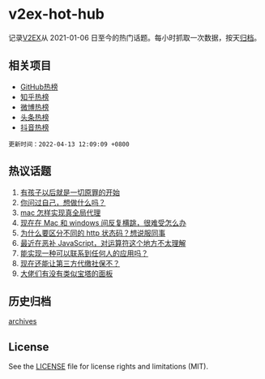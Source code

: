 # v2ex-hot-hub

 记录[V2EX](https://www.v2ex.com/)从 2021-01-06 日至今的热门话题。每小时抓取一次数据，按天[归档](archives)。
 
 ## 相关项目

- [GitHub热榜](https://github.com/snaildev/github-hot-hub)
- [知乎热榜](https://github.com/snaildev/zhihu-hot-hub)
- [微博热榜](https://github.com/snaildev/weibo-hot-hub)
- [头条热榜](https://github.com/snaildev/toutiao-hot-hub)
- [抖音热榜](https://github.com/snaildev/douyin-hot-hub)


 `更新时间：2022-04-13 12:09:09 +0800`

## 热议话题

1. [有孩子以后就是一切原罪的开始](https://www.v2ex.com/t/846513)
1. [你问过自己，想做什么吗？](https://www.v2ex.com/t/846485)
1. [mac 怎样实现真全局代理](https://www.v2ex.com/t/846531)
1. [现在在 Mac 和 windows 间反复横跳，很难受怎么办](https://www.v2ex.com/t/846638)
1. [为什么要区分不同的 http 状态码？想说服同事](https://www.v2ex.com/t/846679)
1. [最近在恶补 JavaScript，对运算符这个地方不太理解](https://www.v2ex.com/t/846528)
1. [能实现一种可以联系到任何人的应用吗？](https://www.v2ex.com/t/846666)
1. [现在还能让第三方代缴社保不？](https://www.v2ex.com/t/846489)
1. [大佬们有没有类似宝塔的面板](https://www.v2ex.com/t/846535)

## 历史归档

[archives](archives)

## License

See the [LICENSE](LICENSE) file for license rights and limitations (MIT).
